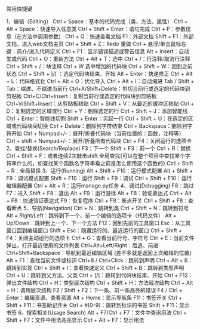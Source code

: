 常用快捷键

1、编辑（Editing）
Ctrl + Space：基本的代码完成（类、方法、属性）
Ctrl + Alt + Space：快速导入任意类
Ctrl + Shift + Enter：语句完成
Ctrl + P：参数信息（在方法中调用参数）
Ctrl + Q：快速查看文档
F1：外部文档
Shift + F1：外部文档，进入web文档主页
Ctrl + Shift + Z：Redo 重做
Ctrl + 悬浮/单击鼠标左键：简介/进入代码定义
Ctrl + F1：显示错误描述或警告信息
Alt + Insert：自动生成代码
Ctrl + O：重新方法
Ctrl + Alt + T：选中
Ctrl + /：行注释/取消行注释
Ctrl + Shift + /：块注释
Ctrl + W 选中增加的代码块
Ctrl + Shift + W：回到之前状态
Ctrl + Shift + ]/[ ：选定代码块结束、开始
Alt + Enter：快速修正
Ctrl + Alt + L：代码格式化
Ctrl + Alt + O：优化导入
Ctrl + Alt + I：自动缩进
Tab / Shift + Tab：缩进、不缩进当前行
Ctrl+X/Shift+Delete：剪切当前行或选定的代码块到剪贴板
Ctrl+C/Ctrl+Insert：复制当前行或选定的代码块到剪贴板
Ctrl+V/Shift+Insert：从剪贴板粘贴
Ctrl + Shift + V：从最近的缓冲区粘贴
Ctrl + D：复制选定的区域或行
Ctrl + Y：删除选定的行
Ctrl + Shift + J：添加智能线
Ctrl + Enter：智能线切割
Shift + Enter：另起一行
Ctrl + Shift + U：在选定的区域或代码块间切换
Ctrl + Delete：删除到字符结束
Ctrl + Backspace：删除到字符开始
Ctrl + Numpad+/-：展开/折叠代码块（当前位置的：函数，注释等）
Ctrl + shift + Numpad+/-：展开/折叠所有代码块
Ctrl + F4：关闭运行的选项卡
2、查找/替换(Search/Replace)
F3：下一个
Shift + F3：前一个
Ctrl + R：替换
Ctrl + Shift + F：或者连续2次敲击shift 全局查找{可以在整个项目中查找某个字符串什么的，如查找某个函数名字符串看之前是怎么使用这个函数的}
Ctrl + Shift + R：全局替换
3、运行(Running)
Alt + Shift + F10：运行模式配置
Alt + Shift + F9：调试模式配置
Shift + F10：运行
Shift + F9：调试
Ctrl + Shift + F10：运行编辑器配置
Ctrl + Alt + R：运行manage.py任务
4、调试(Debugging)
F8：跳过
F7：进入
Shift + F8：退出
Alt + F9：运行游标
Alt + F8：验证表达式
Ctrl + Alt + F8：快速验证表达式
F9：恢复程序
Ctrl + F8：断点开关
Ctrl + Shift + F8：查看断点
5、导航(Navigation)
Ctrl + N：跳转到类
Ctrl + Shift + N：跳转到符号
Alt + Right/Left：跳转到下一个、前一个编辑的选项卡（代码文件）
Alt + Up/Down：跳转到上一个、下一个方法
F12：回到先前的工具窗口
Esc：从工具窗口回到编辑窗口
Shift + Esc：隐藏运行的、最近运行的窗口
Ctrl + Shift + F4：关闭主动运行的选项卡
Ctrl + G：查看当前行号、字符号
Ctrl + E：当前文件弹出，打开最近使用的文件列表
Ctrl+Alt+Left/Right：后退、前进
Ctrl+Shift+Backspace：导航到最近编辑区域 {差不多就是返回上次编辑的位置}
Alt + F1：查找当前文件或标识
Ctrl+B / Ctrl+Click：跳转到声明
Ctrl + Alt + B：跳转到实现
Ctrl + Shift + I：查看快速定义
Ctrl + Shift + B：跳转到类型声明
Ctrl + U：跳转到父方法、父类
Ctrl + ]/[：跳转到代码块结束、开始
Ctrl + F12：弹出文件结构
Ctrl + H：类型层次结构
Ctrl + Shift + H：方法层次结构
Ctrl + Alt + H：调用层次结构
F2 / Shift + F2：下一条、前一条高亮的错误
F4 / Ctrl + Enter：编辑资源、查看资源
Alt + Home：显示导航条
F11：书签开关
Ctrl + Shift + F11：书签助记开关
Ctrl + #[0-9]：跳转到标识的书签
Shift + F11：显示书签
6、搜索相关(Usage Search)
Alt + F7/Ctrl + F7：文件中查询用法
Ctrl + Shift + F7：文件中用法高亮显示
Ctrl + Alt + F7：显示用法